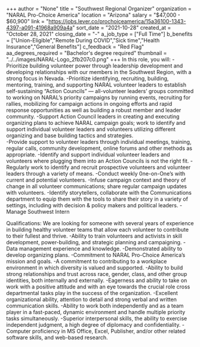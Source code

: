 +++
author = "None"
title = "Southwest Regional Organizer"
organization = "NARAL Pro-Choice America"
location = "Arizona"
salary = "$47,000 - $60,900"
link = "https://jobs.lever.co/prochoiceamerica/15a36100-1343-4397-a091-41968a909a4a"
sort_date = "2021-10-28"
created_at = "October 28, 2021"
closing_date = "-"
a_job_type = ["Full Time"]
b_benefits = ["Union-Eligible","Remote During COVID","Sick time","Health Insurance","General Benefits"]
c_feedback = "Red Flag"
aa_degrees_required = "Bachelor's degree required"
thumbnail = "../../images/NARAL-Logo_2fb207c0.png"
+++
In this role, you will:
-Prioritize building volunteer power through leadership development and developing relationships with our members in the Southwest Region, with a strong focus in Nevada. 
-Prioritize identifying, recruiting, building, mentoring, training, and supporting NARAL volunteer leaders to establish  self-sustaining “Action Councils” — all-volunteer leaders’ groups committed to working on NARAL’s priority campaigns by running events, recruiting for rallies, mobilizing  for campaign actions in ongoing efforts and rapid response opportunities as well as building a robust member and leader community. 
-Support Action Council leaders in creating and executing organizing plans to achieve NARAL campaign goals; work to identify and support individual volunteer leaders and volunteers utilizing different organizing and base building tactics and strategies.  
-Provide support to volunteer leaders through individual meetings, training, regular calls, community development, online forums and other methods as appropriate.
-Identify and support individual volunteer leaders and volunteers  where plugging them into an Action Councils is not the right fit.
-Regularly work to identify and recruit prospective volunteers and volunteer leaders through a variety of means. 
-Conduct weekly 0ne-on-One’s with current and potential volunteers.
-Infuse campaign context and theory of change in all volunteer communications; share regular campaign updates with volunteers.
-Identify storytellers, collaborate with the Communications department to  equip them with the tools to share their story in a variety of settings, including with decision & policy makers and political leaders.
-Manage Southwest Intern

Qualifications:
We are looking for someone with several years of experience in building healthy volunteer teams that allow each volunteer to contribute to their fullest and thrive.
-Ability to train volunteers and activists in skill development, power-building, and strategic planning and campaigning.
-Data management experience and knowledge.
-Demonstrated ability to develop organizing plans.
-Commitment to NARAL Pro-Choice America’s mission and goals.
-A commitment to contributing to a workplace environment in which diversity is valued and supported.
-Ability to build strong relationships and trust across race, gender, class, and other group identities, both internally and externally.
-Eagerness and ability to take on work with a positive attitude and with an eye towards the crucial role cross departmental tasks play in the success of the organization.
-Excellent organizational ability, attention to detail and strong verbal and written communication skills. 
-Ability to work both independently and as a team player in a fast-paced, dynamic environment and handle multiple priority tasks simultaneously. 
-Superior interpersonal skills, the ability to exercise independent judgment, a high degree of diplomacy and confidentiality.
-Computer proficiency in MS Office, Excel, Publisher, and/or other related software skills, and web-based research.